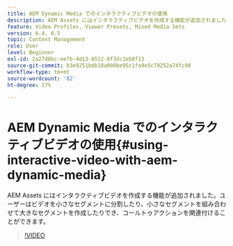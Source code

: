 ```yaml
---
title: AEM Dynamic Media でのインタラクティブビデオの使用
description: AEM Assets にはインタラクティブビデオを作成する機能が追加されました。ユーザーはビデオを小さなセグメントに分割したり、小さなセグメントを組み合わせて大きなセグメントを作成したりでき、コールトゥアクションを関連付けることができます。
feature: Video Profiles, Viewer Presets, Mixed Media Sets
version: 6.4, 6.5
topic: Content Management
role: User
level: Beginner
exl-id: 2a27d8bc-ee7b-4d13-8512-8f3dc1eb8f13
source-git-commit: b3e9251bdb18a008be95c1fa9e5c79252a74fc98
workflow-type: tm+mt
source-wordcount: '82'
ht-degree: 17%

---
```


# AEM Dynamic Media でのインタラクティブビデオの使用{#using-interactive-video-with-aem-dynamic-media}

AEM Assets にはインタラクティブビデオを作成する機能が追加されました。ユーザーはビデオを小さなセグメントに分割したり、小さなセグメントを組み合わせて大きなセグメントを作成したりでき、コールトゥアクションを関連付けることができます。

>[!VIDEO](https://video.tv.adobe.com/v/16516?quality=12&learn=on)
